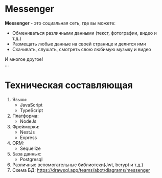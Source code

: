 # Messenger
**Messenger** - это социальная сеть, где вы можете:
+ Обмениваться различными данными (текст, фотографии, видео и т.д.)
+ Размещать любые данные на своей странице и делится ими
+ Скачивать, слушать, смотреть свою любимую музыку и видео

И многое другое!\
...
# Техническая составляющая
1. Языки: 
   + JavaScript
   + TypeScript
2. Платформа:
   + NodeJs
3. Фрейморки:
   + NestJs
   + Express
4. ORM:
    + Sequelize
5. База данных:
    + Postgresql
6. Различные вспомогательные библиотеки(Jwt, bcrypt и т.д.)
7. Схема БД: https://drawsql.app/teams/abot/diagrams/messenger